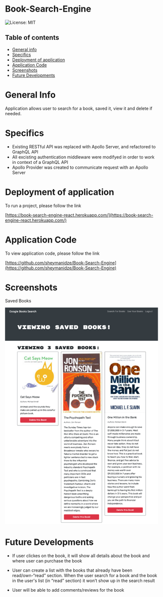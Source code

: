 # Book-Search-Engine

![License: MIT](https://img.shields.io/badge/License-MIT-yellow.svg)

## Table of contents
 * [General info](#General-Info)
 * [Specifics](#Specifics)
 * [Deployment of application](#Deployment-of-application)
 * [Application Code](#Application-Code)
 * [Screenshots](#Screenshots)
 * [Future Developments](#Future-Developments)


 # General Info

   Application allows user to search for a book, saved it, view it and delete if needed. 


 # Specifics

   * Existing RESTful API was replaced with Apollo Server, and refactored to GraphQL API
   * All excisting authentication middleware were modifyed in order to work in context of a  GraphQL API
   * Apollo Provider was created to communicate request with an Apollo Server


 # Deployment of application

   To run a project, please follow the link 

   [https://book-search-engine-react.herokuapp.com/](https://book-search-engine-react.herokuapp.com/)



 # Application Code

   To view application code, please follow the link 

   [https://github.com/sheymanidze/Book-Search-Engine](https://github.com/sheymanidze/Book-Search-Engine)


 # Screenshots

   Saved Books

   ![Saved Books](/images/saved_books.png)


 # Future Developments

   * If user clickes on the book, it will show all details about the book and where user can purchase the book
 
   * User can create a list with the books that already have been read/own-“read” section. When the user search for a book and the book in the user's list (in “read” section) it won’t show up in the search result

   * User will be able to add comments/reviews for the book  
  